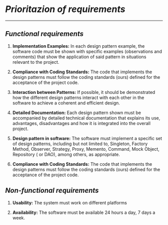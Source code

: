 # _**Prioritazion of requirements**_

<hr>

## _**Functional requirements**_


1. **Implementation Examples:** In each design pattern example, the software code must be shown with specific examples (observations and comments) that show the application of said pattern in situations relevant to the project.

2. **Compliance with Coding Standards:** The code that implements the design patterns must follow the coding standards (ours) defined for the acceptance of the project code.

3. **Interaction between Patterns:** If possible, it should be demonstrated how the different design patterns interact with each other in the software to achieve a coherent and efficient design.


4. **Detailed Documentation:** Each design pattern shown must be accompanied by detailed technical documentation that explains its use, advantages, disadvantages and how it is integrated into the overall project.

5. **Design pattern in software:** The software must implement a specific set of design patterns, including but not limited to, Singleton, Factory Method, Observer, Strategy, Proxy, Memento, Command, Mock Object, Repository ( or DAO), among others, as appropriate.




5. **Compliance with Coding Standards:** The code that implements the design patterns must follow the coding standards (ours) defined for the acceptance of the project code.

## _**Non-functional requirements**_

1. **Usability:** The system must work on different platforms

2. **Availability:** The software must be available 24 hours a day, 7 days a week.
